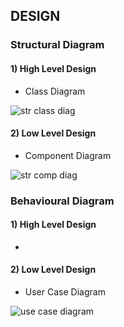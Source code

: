 ## DESIGN

### Structural Diagram
 #### 1) High Level Design
 * Class Diagram
  
  ![str class diag](https://user-images.githubusercontent.com/98866123/156203678-190bf19e-1271-4d03-8dc4-13e161a4430f.png)

 #### 2) Low Level Design
  * Component Diagram
     
  ![str comp diag](https://user-images.githubusercontent.com/98866123/156204378-4b3b698a-08cc-4744-a76c-da430f9d7b17.png)

### Behavioural Diagram
 #### 1) High Level Design
  * 
      
 #### 2) Low Level Design
  * User Case Diagram
  
  ![use case diagram](https://user-images.githubusercontent.com/98866123/156205978-ab73b921-b4c0-4820-b301-269ebd1b669a.png)





      

    

    

